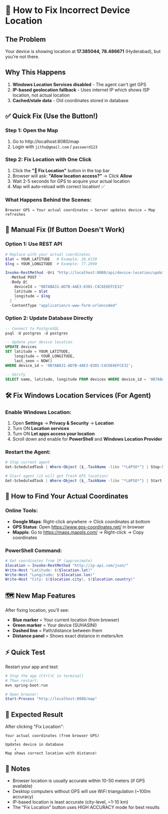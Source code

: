 # 📍 How to Fix Incorrect Device Location

## The Problem
Your device is showing location at **17.385044, 78.486671** (Hyderabad), but you're not there.

## Why This Happens
1. **Windows Location Services disabled** - The agent can't get GPS
2. **IP-based geolocation fallback** - Uses internet IP which shows ISP location, not actual location
3. **Cached/stale data** - Old coordinates stored in database

## ✅ Quick Fix (Use the Button!)

### Step 1: Open the Map
1. Go to http://localhost:8080/map
2. Login with `jithu@gmail.com` / `password123`

### Step 2: Fix Location with One Click
1. Click the **"📍 Fix Location"** button in the top bar
2. Browser will ask: **"Allow location access?"** → Click **Allow**
3. Wait 2-5 seconds for GPS to acquire your actual location
4. Map will auto-reload with correct location! ✅

### What Happens Behind the Scenes:
```
Browser GPS → Your actual coordinates → Server updates device → Map refreshes
```

## 🔧 Manual Fix (If Button Doesn't Work)

### Option 1: Use REST API
```powershell
# Replace with your actual coordinates
$lat = YOUR_LATITUDE   # Example: 28.6139
$lng = YOUR_LONGITUDE  # Example: 77.2090

Invoke-RestMethod -Uri "http://localhost:8080/api/device-location/update" `
  -Method POST `
  -Body @{
    deviceId = "0B7ABA31-AD7B-4AE3-8301-C4C6E6EFCE32"
    latitude = $lat
    longitude = $lng
  } `
  -ContentType "application/x-www-form-urlencoded"
```

### Option 2: Update Database Directly
```sql
-- Connect to PostgreSQL
psql -U postgres -d postgres

-- Update your device location
UPDATE devices 
SET latitude = YOUR_LATITUDE, 
    longitude = YOUR_LONGITUDE,
    last_seen = NOW()
WHERE device_id = '0B7ABA31-AD7B-4AE3-8301-C4C6E6EFCE32';

-- Verify
SELECT name, latitude, longitude FROM devices WHERE device_id = '0B7ABA31-AD7B-4AE3-8301-C4C6E6EFCE32';
```

## 🛠️ Fix Windows Location Services (For Agent)

### Enable Windows Location:
1. Open **Settings** → **Privacy & Security** → **Location**
2. Turn ON **Location services**
3. Turn ON **Let apps access your location**
4. Scroll down and enable for **PowerShell** and **Windows Location Provider**

### Restart the Agent:
```powershell
# Stop current agent
Get-ScheduledTask | Where-Object {$_.TaskName -like "*LAPSO*"} | Stop-ScheduledTask

# Start agent (it will get fresh GPS location)
Get-ScheduledTask | Where-Object {$_.TaskName -like "*LAPSO*"} | Start-ScheduledTask
```

## 📍 How to Find Your Actual Coordinates

### Online Tools:
- **Google Maps**: Right-click anywhere → Click coordinates at bottom
- **GPS Status**: Open https://www.gps-coordinates.net/ in browser
- **Mappls**: Go to https://maps.mappls.com/ → Right-click → Copy coordinates

### PowerShell Command:
```powershell
# Get coordinates from IP (approximate)
$location = Invoke-RestMethod "http://ip-api.com/json/"
Write-Host "Latitude: $($location.lat)"
Write-Host "Longitude: $($location.lon)"
Write-Host "City: $($location.city), $($location.country)"
```

## 🗺️ New Map Features

After fixing location, you'll see:
- **Blue marker** = Your current location (from browser)
- **Green marker** = Your device (SUHASINI)
- **Dashed line** = Path/distance between them
- **Distance panel** = Shows exact distance in meters/km

## ⚡ Quick Test

Restart your app and test:
```powershell
# Stop the app (Ctrl+C in terminal)
# Then restart:
mvn spring-boot:run

# Open browser:
Start-Process "http://localhost:8080/map"
```

## 🎯 Expected Result

After clicking "Fix Location":
```
Your actual coordinates (from browser GPS)
    ↓
Updates device in database
    ↓
Map shows correct location with distance!
```

## 📝 Notes

- Browser location is usually accurate within 10-50 meters (if GPS available)
- Desktop computers without GPS will use WiFi triangulation (~100m accuracy)
- IP-based location is least accurate (city-level, ~1-10 km)
- The "Fix Location" button uses HIGH ACCURACY mode for best results
